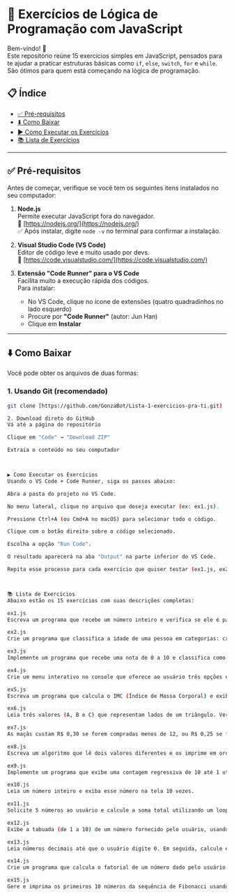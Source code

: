 # 🧠 Exercícios de Lógica de Programação com JavaScript

Bem-vindo! 👋  
Este repositório reúne 15 exercícios simples em JavaScript, pensados para te ajudar a praticar estruturas básicas como `if`, `else`, `switch`, `for` e `while`. São ótimos para quem está começando na lógica de programação.

## 📋 Índice

- [✅ Pré-requisitos](#-pré-requisitos)
- [⬇️ Como Baixar](#️-como-baixar)
- [▶️ Como Executar os Exercícios](#️-como-executar-os-exercícios)
- [📚 Lista de Exercícios](#-lista-de-exercícios)

---

## ✅ Pré-requisitos

Antes de começar, verifique se você tem os seguintes itens instalados no seu computador:

1. **Node.js**  
   Permite executar JavaScript fora do navegador.  
   🔗 [https://nodejs.org/](https://nodejs.org/)  
   ✅ Após instalar, digite `node -v` no terminal para confirmar a instalação.

2. **Visual Studio Code (VS Code)**  
   Editor de código leve e muito usado por devs.  
   🔗 [https://code.visualstudio.com/](https://code.visualstudio.com/)

3. **Extensão "Code Runner" para o VS Code**  
   Facilita muito a execução rápida dos códigos.  
   Para instalar:  
   - No VS Code, clique no ícone de extensões (quatro quadradinhos no lado esquerdo)
   - Procure por **"Code Runner"** (autor: Jun Han)
   - Clique em **Instalar**

---

## ⬇️ Como Baixar

Você pode obter os arquivos de duas formas:

### 1. Usando Git (recomendado)

```bash
git clone [https://github.com/GonzaBot/Lista-1-exercicios-pra-ti.git)

2. Download direto do GitHub
Vá até a página do repositório

Clique em "Code" → "Download ZIP"

Extraia o conteúdo no seu computador



▶️ Como Executar os Exercícios
Usando o VS Code + Code Runner, siga os passos abaixo:

Abra a pasta do projeto no VS Code.

No menu lateral, clique no arquivo que deseja executar (ex: ex1.js).

Pressione Ctrl+A (ou Cmd+A no macOS) para selecionar todo o código.

Clique com o botão direito sobre o código selecionado.

Escolha a opção "Run Code".

O resultado aparecerá na aba "Output" na parte inferior do VS Code.

Repita esse processo para cada exercício que quiser testar (ex1.js, ex2.js, etc.).



📚 Lista de Exercícios
Abaixo estão os 15 exercícios com suas descrições completas:

ex1.js
Escreva um programa que recebe um número inteiro e verifica se ele é par ou ímpar utilizando if.

ex2.js
Crie um programa que classifica a idade de uma pessoa em categorias: criança, adolescente, adulto ou idoso. Use if-else.

ex3.js
Implemente um programa que recebe uma nota de 0 a 10 e classifica como "Aprovado", "Recuperação" ou "Reprovado" com if-else if.

ex4.js
Crie um menu interativo no console que oferece ao usuário três opções e use switch-case para definir a lógica de cada escolha.

ex5.js
Escreva um programa que calcula o IMC (Índice de Massa Corporal) e exibe a categoria: abaixo do peso, peso normal, sobrepeso ou obesidade.

ex6.js
Leia três valores (A, B e C) que representam lados de um triângulo. Verifique se formam um triângulo e classifique como isósceles, escaleno ou equilátero.

ex7.js
As maçãs custam R$ 0,30 se forem compradas menos de 12, ou R$ 0,25 se forem 12 ou mais. O programa lê a quantidade comprada e calcula o total.

ex8.js
Escreva um algoritmo que lê dois valores diferentes e os imprime em ordem crescente.

ex9.js
Implemente um programa que exibe uma contagem regressiva de 10 até 1 utilizando um loop for.

ex10.js
Leia um número inteiro e exiba esse número na tela 10 vezes.

ex11.js
Solicite 5 números ao usuário e calcule a soma total utilizando um loop for.

ex12.js
Exibe a tabuada (de 1 a 10) de um número fornecido pelo usuário, usando for.

ex13.js
Leia números decimais até que o usuário digite 0. Em seguida, calcule e mostre a média aritmética dos valores inseridos.

ex14.js
Crie um programa que calcula o fatorial de um número dado pelo usuário com for ou while.

ex15.js
Gere e imprima os primeiros 10 números da sequência de Fibonacci usando um loop for.
